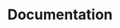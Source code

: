 ---
title: Documentation
layout: docs_index.html
path: /docs
github_url: "https://github.com/lmammino/fastify-website/blob/master/src/website/layouts/docs_index.html"
---